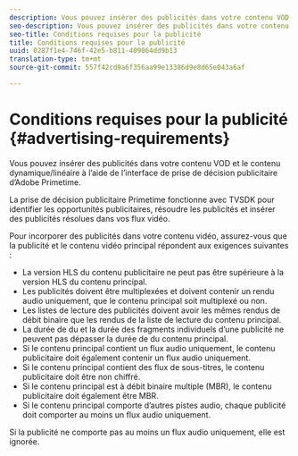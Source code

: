 ```yaml
---
description: Vous pouvez insérer des publicités dans votre contenu VOD et le contenu dynamique/linéaire à l’aide de l’interface de prise de décision publicitaire d’Adobe Primetime.
seo-description: Vous pouvez insérer des publicités dans votre contenu VOD et le contenu dynamique/linéaire à l’aide de l’interface de prise de décision publicitaire d’Adobe Primetime.
seo-title: Conditions requises pour la publicité
title: Conditions requises pour la publicité
uuid: 0287f1e4-746f-42e5-b811-409064dd9b13
translation-type: tm+mt
source-git-commit: 557f42cd9a6f356aa99e13386d9e8d65e043a6af

---
```



# Conditions requises pour la publicité {#advertising-requirements}

Vous pouvez insérer des publicités dans votre contenu VOD et le contenu dynamique/linéaire à l’aide de l’interface de prise de décision publicitaire d’Adobe Primetime.

<!--<a id="section_A2966DC850E140FE9400A1D9E412F819"></a>-->

La prise de décision publicitaire Primetime fonctionne avec TVSDK pour identifier les opportunités publicitaires, résoudre les publicités et insérer des publicités résolues dans vos flux vidéo.

Pour incorporer des publicités dans votre contenu vidéo, assurez-vous que la publicité et le contenu vidéo principal répondent aux exigences suivantes :

* La version HLS du contenu publicitaire ne peut pas être supérieure à la version HLS du contenu principal.
* Les publicités doivent être multiplexées et doivent contenir un rendu audio uniquement, que le contenu principal soit multiplexé ou non.
* Les listes de lecture des publicités doivent avoir les mêmes rendus de débit binaire que les rendus de la liste de lecture du contenu principal.
* La durée de  du et la durée des fragments individuels d’une publicité ne peuvent pas dépasser la durée de  du contenu principal.
* Si le contenu principal contient un flux audio uniquement, le contenu publicitaire doit également contenir un flux audio uniquement.
* Si le contenu principal contient des flux de sous-titres, le contenu publicitaire doit être non chiffré.
* Si le contenu principal est à débit binaire multiple (MBR), le contenu publicitaire doit également être MBR.
* Si le contenu principal comporte d’autres pistes audio, chaque publicité doit comporter au moins un flux audio uniquement.

Si la publicité ne comporte pas au moins un flux audio uniquement, elle est ignorée.